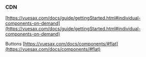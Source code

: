 ### CDN

[https://vuesax.com/docs/guide/gettingStarted.html#individual-components-on-demand](https://vuesax.com/docs/guide/gettingStarted.html#individual-components-on-demand)

Buttons
[https://vuesax.com/docs/components/#flat](https://vuesax.com/docs/components/#flat)
